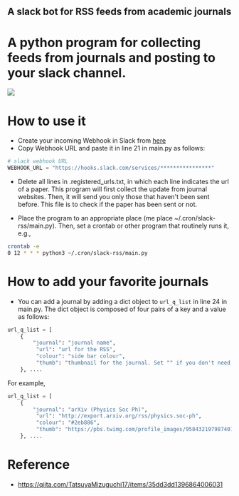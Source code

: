 
A slack bot for RSS feeds from academic journals
------------------------------------------------

# A python program for collecting feeds from journals and posting to your slack channel.

![](https://raw.githubusercontent.com/skojaku/slack-rss-bot/master/image/slack.png) 


# How to use it

- Create your incoming Webhook in Slack from [here](https://sada-papers.slack.com/apps/new/A0F7XDUAZ--incoming-webhook-)
- Copy Webhook URL and paste it in line 21 in main.py as follows:

```python 
# slack webhook URL
WEBHOOK_URL = "https://hooks.slack.com/services/****************"
```

- Delete all lines in .registered_urls.txt, in which each line indicates the url of a paper.
This program will first collect the update from journal websites. Then, it will send you only those that haven't been sent before. This file is to check if the paper has been sent or not.

- Place the program to an appropriate place (me place ~/.cron/slack-rss/main.py). Then, set a crontab or other program that routinely runs it, e.g., 

```bash
crontab -e
0 12 * * * python3 ~/.cron/slack-rss/main.py
```


# How to add your favorite journals

- You can add a journal by adding a dict object to `url_q_list` in line 24 in main.py. 
The dict object is composed of four pairs of a key and a value as follows: 

```python
url_q_list = [
    {
        "journal": "journal name",
         "url": "url for the RSS",
         "colour": "side bar colour",
         "thumb": "thumbnail for the journal. Set "" if you don't need it",
    }, ....
```

For example,  

```python
url_q_list = [
    {
        "journal": "arXiv (Physics Soc Ph)",
         "url": "http://export.arxiv.org/rss/physics.soc-ph",
         "colour": "#2eb886",
         "thumb": "https://pbs.twimg.com/profile_images/958432197987401728/QLeEVLC__400x400.jpg",
    }, ....
```

# Reference
- https://qiita.com/TatsuyaMizuguchi17/items/35dd3dd1396864006031
